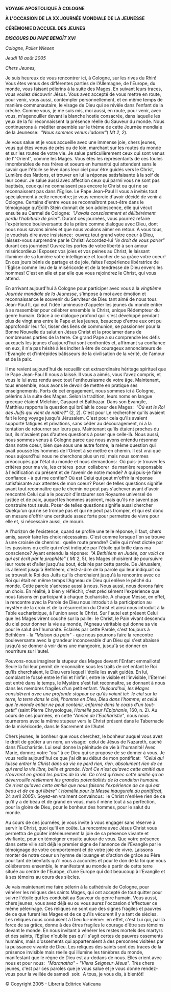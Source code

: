 **VOYAGE APOSTOLIQUE À COLOGNE**

**À L'OCCASION DE LA XX JOURNÉE MONDIALE DE LA JEUNESSE**

**CÉRÉMONIE D’ACCUEIL DES JEUNES**

***DISCOURS DU PAPE BENOÎT XVI***

*Cologne, Poller Wiesen*

*Jeudi 18 août 2005*

*Chers Jeunes,*

Je suis heureux de vous rencontrer ici, à Cologne, sur les rives du Rhin! Vous êtes venus des différentes parties de l'Allemagne, de l'Europe, du monde, vous faisant pèlerins à la suite des Mages. En suivant leurs traces, vous voulez découvrir Jésus. Vous avez accepté de vous mettre en route, pour venir, vous aussi, contempler personnellement, et en même temps de manière communautaire, le visage de Dieu qui se révèle dans l'enfant de la crèche. Comme vous, je me suis mis, moi aussi, en route, pour venir, avec vous, m'agenouiller devant la blanche hostie consacrée, dans laquelle les yeux de la foi reconnaissent la présence réelle du Sauveur du monde. Nous continuerons à  méditer ensemble sur le thème de cette Journée mondiale de la Jeunesse:  *"Nous sommes venus l'adorer"*( *Mt 2, 2*).

Je vous salue et je vous accueille avec une immense joie, chers jeunes, vous qui êtes venus de près ou de loin, marchant sur les routes du monde et sur les routes de votre vie. Je salue particulièrement ceux qui sont venus de l'"Orient", comme les Mages. Vous êtes les représentants de ces foules innombrables de nos frères et soeurs en humanité qui attendent sans le savoir que l'étoile se lève dans leur ciel pour être guidés vers le Christ, Lumière des Nations, et trouver en lui la réponse satisfaisante à la soif de leur coeur. Je salue aussi avec affection ceux qui parmi vous ne sont pas baptisés, ceux qui ne connaissent pas encore le Christ ou qui ne se reconnaissent pas dans l'Eglise. Le Pape Jean-Paul II vous a invités tout spécialement à cette rencontre; je vous remercie d'avoir décidé de venir à Cologne. Certains d'entre vous se reconnaîtront peut-être dans le témoignage qu'Edith Stein donnait de son adolescence, elle qui vécut ensuite au Carmel de Cologne:  *"J'avais consciemment et délibérément perdu l'habitude de prier"*. Durant ces journées, vous pourrez refaire l'expérience bouleversante de la prière comme dialogue avec Dieu, dont nous nous savons aimés et que nous voulons aimer en retour. A vous tous, je voudrais dire avec insistance:  ouvrez tout grand votre coeur à Dieu, laissez-vous surprendre par le Christ! Accordez-lui *"le droit de vous parler"* durant ces journées! Ouvrez les portes de votre liberté à son amour miséricordieux! Exposez vos joies et vos peines au Christ, le laissant illuminer de sa lumière votre intelligence et toucher de sa grâce votre coeur! En ces jours bénis de partage et de joie, faites l'expérience libératrice de l'Eglise comme lieu de la miséricorde et de la tendresse de Dieu envers les hommes! C'est en elle et par elle que vous rejoindrez le Christ, qui vous attend.

En arrivant aujourd'hui à Cologne pour participer avec vous à la *vingtième Journée mondiale de la Jeunesse*, s'impose à moi avec émotion et reconnaissance le souvenir du Serviteur de Dieu tant aimé de nous tous Jean-Paul II, qui eut l'idée lumineuse d'appeler les jeunes du monde entier à se rassembler pour célébrer ensemble le Christ, unique Rédempteur du genre humain. Grâce à ce dialogue profond qui  s'est développé pendant plus de vingt ans entre le Pape et les jeunes, beaucoup d'entre eux ont pu approfondir leur foi, tisser des liens de communion, se passionner pour la Bonne Nouvelle du salut en Jésus Christ et la proclamer dans de nombreuses parties de la terre. Ce grand Pape a su comprendre les défis auxquels les jeunes d'aujourd'hui sont confrontés et, affirmant sa confiance en eux, il n'a pas hésité à les inciter à être de courageux annonciateurs de l'Evangile et d'intrépides bâtisseurs de la civilisation de la vérité, de l'amour et de la paix.

Il me revient aujourd'hui de recueillir cet extraordinaire héritage spirituel que le Pape Jean-Paul II nous a laissé. Il vous a aimés, vous l'avez compris, et vous le lui avez rendu avec tout l'enthousiasme de votre âge. Maintenant, tous ensemble, nous avons le devoir de mettre en pratique ses enseignements. Forts de cet engagement, nous sommes ici à Cologne, pèlerins à la suite des Mages. Selon la tradition, leurs noms en langue grecque étaient Melchior, Gaspard et Balthazar. Dans son Evangile, Matthieu rapporte la question qui brûlait le coeur des Mages:  *"Où est le Roi des Juifs qui vient de naître?"* (2, 2). C'est pour Le rechercher qu'ils avaient fait le long voyage jusqu'à Jérusalem. C'est pour cela qu'ils avaient supporté fatigues et privations, sans céder au découragement, ni à la tentation de retourner sur leurs pas. Maintenant qu'ils étaient proches du but, ils n'avaient pas d'autres questions à poser que celle-là. Nous aussi, nous sommes venus à Cologne parce que nous avons entendu résonner dans notre coeur, bien que sous une autre forme, la même question qui avait poussé les hommes de l'Orient à se mettre en chemin. Il est vrai que nous aujourd'hui nous ne cherchons plus un roi; mais nous sommes préoccupés par l'état du monde et nous demandons:  Où puis-je trouver les critères pour ma vie, les critères  pour  collaborer  de manière responsable à l'édification du présent et de l'avenir de notre monde? A qui puis-je faire confiance - à qui me confier? Où est Celui qui peut m'offrir la réponse satisfaisante aux attentes de mon coeur? Poser de telles questions signifie avant tout reconnaître que le chemin ne peut pas s'achever avant d'avoir rencontré Celui qui a le pouvoir d'instaurer son Royaume universel de justice et de paix, auquel les hommes aspirent, mais qu'ils ne savent pas construire tout seuls. Poser de telles questions signifie aussi chercher Quelqu'un qui ne se trompe pas et qui ne peut pas tromper, et qui est donc en mesure d'offrir une certitude assez forte pour permettre de vivre pour elle et, si nécessaire aussi, de mourir.

A l'horizon de l'existence, quand se profile une telle réponse, il faut, chers amis, savoir faire les choix nécessaires. C'est comme lorsque l'on se trouve à une croisée de chemins:  quelle route prendre? Celle qui m'est dictée par les passions ou celle qui m'est indiquée par l'étoile qui brille dans ma conscience? Ayant entendu la réponse:  *"A Bethléem en Judée, car voici ce qui est écrit par le prophète"* ( *Mt* 2, 5), les Mages choisirent de poursuivre leur route et d'aller jusqu'au bout, éclairés par cette parole. De Jérusalem, ils allèrent jusqu'à Bethléem, c'est-à-dire de la parole qui leur indiquait où se trouvait le Roi des Juifs qu'ils cherchaient jusqu'à la rencontre avec ce Roi qui était en même temps l'Agneau de Dieu qui enlève le péché du monde. Cette parole s'adresse aussi à nous. Nous aussi, nous devons faire un choix. En réalité, à bien y réfléchir, c'est précisément l'expérience que nous faisons en participant à chaque Eucharistie. A chaque Messe, en effet, la rencontre avec la Parole de Dieu nous introduit à la participation au mystère de la croix et de la résurrection du Christ et ainsi nous introduit à la Table eucharistique, à l'union avec le Christ. Sur l'autel est présent Celui que les Mages virent couché sur la paille:  le Christ, le Pain vivant descendu du ciel pour donner la vie au monde, l'Agneau véritable qui donne sa vie pour le salut de l'humanité. Eclairés par cette Parole, c'est toujours à Bethléem - la *"Maison du pain"* \- que nous pourrons faire la rencontre bouleversante avec la grandeur inconcevable d'un Dieu qui s'est abaissé jusqu'à se donner à voir dans une mangeoire, jusqu'à se donner en nourriture sur l'autel.

Pouvons-nous imaginer la stupeur des Mages devant l'Enfant emmailloté! Seule la foi leur permit de reconnaître sous les traits de cet enfant le Roi qu'ils cherchaient, le Dieu vers lequel l'étoile les avait guidés. En lui, comblant le fossé entre le fini et l'infini, entre le visible et l'invisible, l'Eternel est entré dans le temps, le Mystère s'est fait reconnaître, se donnant à nous dans les membres fragiles d'un petit enfant. *"Aujourd'hui, les Mages considèrent avec une profonde stupeur ce qu'ils voient ici:  le ciel sur la terre, la terre dans le ciel; l'homme en Dieu, Dieu dans l'homme; et celui que le monde entier ne peut contenir, enfermé dans le corps d'un tout-petit"* (saint Pierre Chrysologue, *Homélie pour l'Epiphanie*, 160, n. 2). Au cours de ces journées, en cette *"Année de l'Eucharistie"*, nous nous tournerons avec la même stupeur vers le Christ présent dans le Tabernacle de la miséricorde, dans le Sacrement de l'Autel.

Chers jeunes, le bonheur que vous cherchez, le bonheur auquel vous avez le droit de goûter a un nom, un visage:  celui de Jésus de Nazareth, caché dans l'Eucharistie. Lui seul donne la plénitude de vie à l'humanité! Avec Marie, donnez votre *"oui"* à ce Dieu qui se propose de se donner à vous. Je vous redis aujourd'hui ce que j'ai dit au début de mon pontificat:  *"Celui qui laisse entrer le Christ dans sa vie ne perd rien, rien, absolument rien de ce qui rend la vie libre, belle et grande. Non! Ce n'est qu'avec cette amitié que s'ouvrent en grand les portes de la vie. Ce n'est qu'avec cette amitié qu'on déverrouille réellement les grandes potentialités de la condition humaine. Ce n'est qu'avec cette amitié que nous faisons l'expérience de ce qui est beau et de ce qui libère"* ( *[Homélie pour la Messe inaugurale du pontificat](/content/benedict-xvi/fr/homilies/2005/documents/hf_ben-xvi_hom_20050424_inizio-pontificato.html)*, 24 avril 2005). Soyez-en vraiment convaincus:  le Christ n'enlève rien de ce qu'il y a de beau et de grand en vous, mais il mène tout à sa perfection, pour la gloire de Dieu, pour le bonheur des hommes, pour le salut du monde.

Au cours de ces journées, je vous invite à vous engager sans réserve à servir le Christ, quoi qu'il en coûte. La rencontre avec Jésus Christ vous permettra de goûter intérieurement la joie de sa présence vivante et vivifiante, pour en témoigner ensuite autour de vous. Que votre présence dans cette ville soit déjà le premier signe de l'annonce de l'Evangile par le témoignage de votre comportement et de votre joie de vivre. Laissons monter de notre coeur un hymne de louange et d'action de grâce au Père pour tant de bienfaits qu'il nous a accordés et pour le don de la foi que nous célébrerons ensemble, le manifestant au monde à partir de cette terre située au centre de l'Europe, d'une Europe qui doit beaucoup à l'Evangile et à ses témoins au cours des siècles.

Je vais maintenant me faire pèlerin à la cathédrale de Cologne, pour vénérer les reliques des saints Mages, qui ont accepté de tout quitter pour suivre l'étoile qui les conduisit au Sauveur du genre humain. Vous aussi, chers jeunes, vous avez déjà eu ou vous aurez l'occasion d'effectuer ce même pèlerinage. Ces reliques ne sont que des signes fragiles et pauvres de ce que furent les Mages et de ce qu'ils vécurent il y a tant de siècles. Les reliques nous conduisent à Dieu lui-même:  en effet, c'est Lui qui, par la force de sa grâce, donne à des êtres fragiles le courage d'être ses témoins devant le monde. En nous invitant à vénérer les restes mortels des martyrs et des saints, l'Eglise n'oublie pas qu'il s'agit certes de pauvres ossements humains, mais d'ossements qui appartenaient à des personnes visitées par la puissance vivante de Dieu. Les reliques des saints sont des traces de la présence invisible mais réelle qui illumine les ténèbres du monde, manifestant que le règne de Dieu est au-dedans de nous. Elles crient avec nous et pour nous:  *"Maranatha"* \- *"Viens Seigneur Jésus"*. Très chers jeunes, c'est par ces paroles que je vous salue et je vous donne rendez-vous pour la veillée de samedi  soir.  A tous, je vous dis, à bientôt!

© Copyright 2005 - Libreria Editrice Vaticana